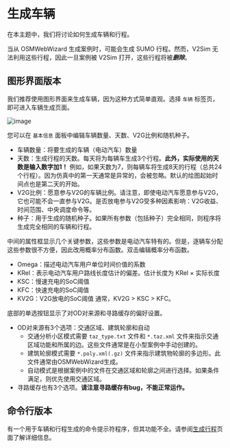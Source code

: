 # 生成车辆
在本主题中，我们将讨论如何生成车辆和行程。

当从 OSMWebWizard 生成案例时，可能会生成 SUMO 行程。然而，V2Sim 无法利用这些行程，因此一旦案例被 V2Sim 打开，这些行程将被***删除***。

## 图形界面版本
我们推荐使用图形界面来生成车辆，因为这种方式简单直观。选择 `车辆` 标签页，即可进入车辆生成页面。

![image](https://github.com/user-attachments/assets/b40b2810-3a28-4546-8b9a-a979a9120cac)

您可以在 `基本信息` 面板中编辑车辆数量、天数、V2G比例和随机种子。
+ 车辆数量：将要生成的车辆（电动汽车）数量
+ 天数：生成行程的天数。每天将为每辆车生成3个行程。**此外，实际使用的天数是输入数字加1！** 例如，如果天数为7，则每辆车将生成8天的行程（总共24个行程）。因为仿真中的第一天通常是异常的，会被忽略。默认的绘图起始时间点也是第二天的开始。
+ V2G比例：愿意参与V2G的车辆比例。请注意，即使电动汽车愿意参与V2G，它也可能不会一直参与V2G。是否放电参与V2G受多种因素影响：V2G收益、时间范围、中央调度命令等。
+ 种子：用于生成的随机种子。如果所有参数（包括种子）完全相同，则程序将生成完全相同的车辆和行程。

中间的属性框显示几个关键参数，这些参数是电动汽车特有的。但是，逐辆车分配这些参数很不方便，因此改用概率分布函数。双击编辑概率分布函数。
+ Omega：描述电动汽车用户单位时间价值的系数
+ KRel：表示电动汽车用户路线长度估计的偏差。估计长度为 KRel × 实际长度
+ KSC：慢速充电的SoC阈值
+ KFC：快速充电的SoC阈值
+ KV2G：V2G放电的SoC阈值
通常，KV2G > KSC > KFC。

底部的单选按钮显示了对OD对来源和寻路缓存的偏好设置。
+ OD对来源有3个选项：交通区域、建筑轮廓和自动
  - 交通分析小区模式需要 `taz_type.txt` 文件和 `*.taz.xml` 文件来指示交通区域功能和所属的边。这些文件通常是在小型案例中手动创建的。
  - 建筑轮廓模式需要 `*.poly.xml(.gz)` 文件来指示建筑物轮廓的多边形。此文件通常由OSMWebWizard生成。
  - 自动模式是根据案例中的文件在交通区域和轮廓之间进行选择。如果条件满足，则优先使用交通区域。
+ 寻路缓存也有3个选项。**请注意寻路缓存有bug，不能正常运作。**

## 命令行版本
有一个用于车辆和行程生成的命令提示符程序，但其功能不全。请参阅[生成行程](/#/zh_hans/v2sim/tools/gen_trip)页面了解详细信息。